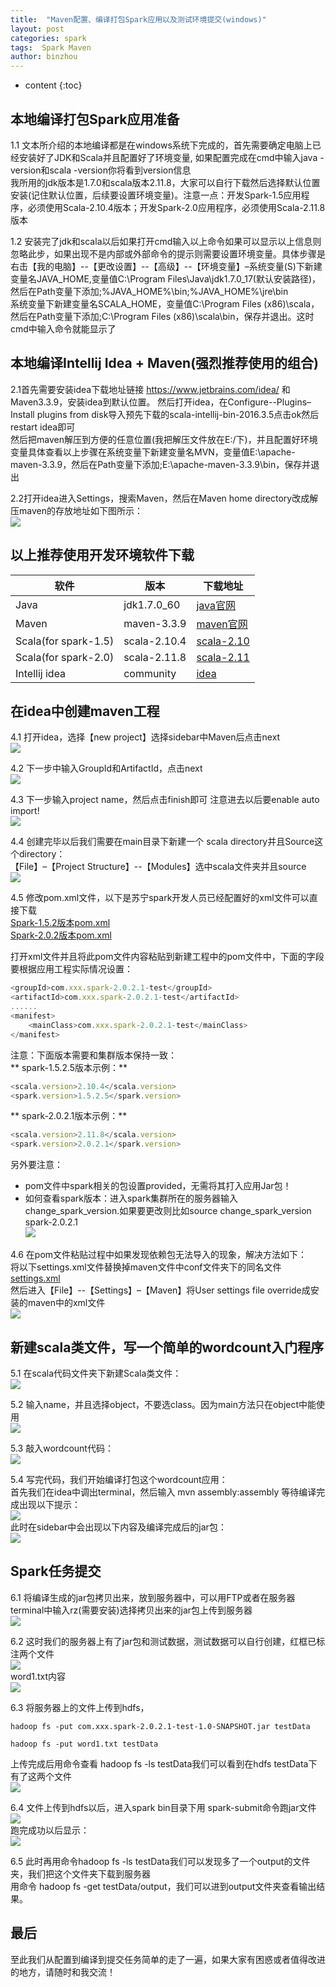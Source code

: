 ```yaml
---
title:  "Maven配置、编译打包Spark应用以及测试环境提交(windows)"
layout: post
categories: spark
tags:  Spark Maven
author: binzhou
---
```


* content
{:toc}


## 本地编译打包Spark应用准备

1.1 文本所介绍的本地编译都是在windows系统下完成的，首先需要确定电脑上已经安装好了JDK和Scala并且配置好了环境变量, 如果配置完成在cmd中输入java -version和scala -version你将看到version信息<br>
我所用的jdk版本是1.7.0和scala版本2.11.8，大家可以自行下载然后选择默认位置安装(记住默认位置，后续要设置环境变量)。注意一点：开发Spark-1.5应用程序，必须使用Scala-2.10.4版本；开发Spark-2.0应用程序，必须使用Scala-2.11.8版本

1.2 安装完了jdk和scala以后如果打开cmd输入以上命令如果可以显示以上信息则忽略此步，如果出现不是内部或外部命令的提示则需要设置环境变量。具体步骤是 右击【我的电脑】--【更改设置】--【高级】--【环境变量】–系统变量(S)下新建变量名JAVA_HOME,变量值C:\Program Files\Java\jdk1.7.0_17(默认安装路径)，然后在Path变量下添加;%JAVA_HOME%\bin;%JAVA_HOME%\jre\bin<br>
系统变量下新建变量名SCALA_HOME，变量值C:\Program Files (x86)\scala，然后在Path变量下添加;C:\Program Files (x86)\scala\bin，保存并退出。这时cmd中输入命令就能显示了

<!--more-->

## 本地编译Intellij Idea + Maven(强烈推荐使用的组合)

2.1首先需要安装idea下载地址链接 https://www.jetbrains.com/idea/ 和 Maven3.3.9，安装idea到默认位置。
然后打开idea，在Configure--Plugins–Install plugins from disk导入预先下载的scala-intellij-bin-2016.3.5点击ok然后restart idea即可<br>
然后把maven解压到方便的任意位置(我把解压文件放在E:/下)，并且配置好环境变量具体查看以上步骤在系统变量下新建变量名MVN，变量值E:\apache-maven-3.3.9，然后在Path变量下添加;E:\apache-maven-3.3.9\bin，保存并退出

2.2打开idea进入Settings，搜索Maven，然后在Maven home directory改成解压maven的存放地址如下图所示：<br>
![](https://img-blog.csdn.net/20180708095450509?watermark/2/text/aHR0cHM6Ly9ibG9nLmNzZG4ubmV0L3F1YW50YmFieQ==/font/5a6L5L2T/fontsize/400/fill/I0JBQkFCMA==/dissolve/70)

## 以上推荐使用开发环境软件下载

|软件|版本|下载地址
|--|--|--
|Java|jdk1.7.0_60|[java官网](http://www.oracle.com/technetwork/java/javase/downloads/jdk8-downloads-2133151.html)
|Maven|maven-3.3.9|[maven官网](https://maven.apache.org/download.cgi)
|Scala(for spark-1.5)|scala-2.10.4|[scala-2.10](https://www.scala-lang.org/)
|Scala(for spark-2.0)|scala-2.11.8|[scala-2.11](https://www.scala-lang.org/)
|Intellij idea|community|[idea](https://www.jetbrains.com/idea/download/)

## 在idea中创建maven工程

4.1 打开idea，选择【new project】选择sidebar中Maven后点击next<br>
![](https://img-blog.csdn.net/20180708100145145?watermark/2/text/aHR0cHM6Ly9ibG9nLmNzZG4ubmV0L3F1YW50YmFieQ==/font/5a6L5L2T/fontsize/400/fill/I0JBQkFCMA==/dissolve/70)

4.2 下一步中输入GroupId和ArtifactId，点击next<br>
![](https://img-blog.csdn.net/20180708101504970?watermark/2/text/aHR0cHM6Ly9ibG9nLmNzZG4ubmV0L3F1YW50YmFieQ==/font/5a6L5L2T/fontsize/400/fill/I0JBQkFCMA==/dissolve/70)

4.3 下一步输入project name，然后点击finish即可 注意进去以后要enable auto import!<br>
![](https://img-blog.csdn.net/20180708101535252?watermark/2/text/aHR0cHM6Ly9ibG9nLmNzZG4ubmV0L3F1YW50YmFieQ==/font/5a6L5L2T/fontsize/400/fill/I0JBQkFCMA==/dissolve/70)

4.4 创建完毕以后我们需要在main目录下新建一个 scala directory并且Source这个directory：<br>
【File】–【Project Structure】--【Modules】选中scala文件夹并且source<br>
![](https://img-blog.csdn.net/20180708101550788?watermark/2/text/aHR0cHM6Ly9ibG9nLmNzZG4ubmV0L3F1YW50YmFieQ==/font/5a6L5L2T/fontsize/400/fill/I0JBQkFCMA==/dissolve/70)

4.5 修改pom.xml文件，以下是苏宁spark开发人员已经配置好的xml文件可以直接下载<br>
[Spark-1.5.2版本pom.xml](https://github.com/binzhouchn/big_data/blob/master/spark_notes/02.spark_scala/2.maven_config/pom-1.5.2.xml)<br>
[Spark-2.0.2版本pom.xml](https://github.com/binzhouchn/big_data/blob/master/spark_notes/02.spark_scala/2.maven_config/pom-2.0.2.xml)<br>

打开xml文件并且将此pom文件内容粘贴到新建工程中的pom文件中，下面的字段要根据应用工程实际情况设置：<br>
```javascript
<groupId>com.xxx.spark-2.0.2.1-test</groupId>
<artifactId>com.xxx.spark-2.0.2.1-test</artifactId>
......
<manifest>
    <mainClass>com.xxx.spark-2.0.2.1-test</mainClass>
</manifest>
```
注意：下面版本需要和集群版本保持一致：<br>
** spark-1.5.2.5版本示例：**<br>
```javascript
<scala.version>2.10.4</scala.version>
<spark.version>1.5.2.5</spark.version>
```
** spark-2.0.2.1版本示例：**<br>
```javascript
<scala.version>2.11.8</scala.version>
<spark.version>2.0.2.1</spark.version>
```
另外要注意：<br>
 - pom文件中spark相关的包设置provided，无需将其打入应用Jar包！<br>
 - 如何查看spark版本：进入spark集群所在的服务器输入change_spark_version.如果要更改则比如source change_spark_version spark-2.0.2.1<br>
![](https://img-blog.csdn.net/20180708101855177?watermark/2/text/aHR0cHM6Ly9ibG9nLmNzZG4ubmV0L3F1YW50YmFieQ==/font/5a6L5L2T/fontsize/400/fill/I0JBQkFCMA==/dissolve/70)

4.6 在pom文件粘贴过程中如果发现依赖包无法导入的现象，解决方法如下：<br>
将以下settings.xml文件替换掉maven文件中conf文件夹下的同名文件<br>
[settings.xml](https://github.com/binzhouchn/big_data/blob/master/spark_notes/02.spark_scala/2.maven_config/settings.xml)<br>
然后进入【File】--【Settings】–【Maven】将User settings file override成安装的maven中的xml文件<br>
![](https://img-blog.csdn.net/2018070810201515?watermark/2/text/aHR0cHM6Ly9ibG9nLmNzZG4ubmV0L3F1YW50YmFieQ==/font/5a6L5L2T/fontsize/400/fill/I0JBQkFCMA==/dissolve/70)

## 新建scala类文件，写一个简单的wordcount入门程序

5.1 在scala代码文件夹下新建Scala类文件：<br>
![](https://img-blog.csdn.net/20180708102023105?watermark/2/text/aHR0cHM6Ly9ibG9nLmNzZG4ubmV0L3F1YW50YmFieQ==/font/5a6L5L2T/fontsize/400/fill/I0JBQkFCMA==/dissolve/70)

5.2 输入name，并且选择object，不要选class。因为main方法只在object中能使用<br>
![](https://img-blog.csdn.net/20180708102039963?watermark/2/text/aHR0cHM6Ly9ibG9nLmNzZG4ubmV0L3F1YW50YmFieQ==/font/5a6L5L2T/fontsize/400/fill/I0JBQkFCMA==/dissolve/70)

5.3 敲入wordcount代码：<br>
![](https://img-blog.csdn.net/20180708102057266?watermark/2/text/aHR0cHM6Ly9ibG9nLmNzZG4ubmV0L3F1YW50YmFieQ==/font/5a6L5L2T/fontsize/400/fill/I0JBQkFCMA==/dissolve/70)

5.4 写完代码，我们开始编译打包这个wordcount应用：<br>
首先我们在idea中调出terminal，然后输入 mvn assembly:assembly 等待编译完成出现以下提示：<br>
![](https://img-blog.csdn.net/20180708102106929?watermark/2/text/aHR0cHM6Ly9ibG9nLmNzZG4ubmV0L3F1YW50YmFieQ==/font/5a6L5L2T/fontsize/400/fill/I0JBQkFCMA==/dissolve/70)<br>
此时在sidebar中会出现以下内容及编译完成后的jar包：<br>
![](https://img-blog.csdn.net/20180708102120634?watermark/2/text/aHR0cHM6Ly9ibG9nLmNzZG4ubmV0L3F1YW50YmFieQ==/font/5a6L5L2T/fontsize/400/fill/I0JBQkFCMA==/dissolve/70)

## Spark任务提交

6.1 将编译生成的jar包拷贝出来，放到服务器中，可以用FTP或者在服务器terminal中输入rz(需要安装)选择拷贝出来的jar包上传到服务器<br>
![](https://img-blog.csdn.net/20180708102149865?watermark/2/text/aHR0cHM6Ly9ibG9nLmNzZG4ubmV0L3F1YW50YmFieQ==/font/5a6L5L2T/fontsize/400/fill/I0JBQkFCMA==/dissolve/70)

6.2 这时我们的服务器上有了jar包和测试数据，测试数据可以自行创建，红框已标注两个文件<br>
![](https://img-blog.csdn.net/20180708102224881?watermark/2/text/aHR0cHM6Ly9ibG9nLmNzZG4ubmV0L3F1YW50YmFieQ==/font/5a6L5L2T/fontsize/400/fill/I0JBQkFCMA==/dissolve/70)<br>
word1.txt内容<br>
![](https://img-blog.csdn.net/20180708102235824?watermark/2/text/aHR0cHM6Ly9ibG9nLmNzZG4ubmV0L3F1YW50YmFieQ==/font/5a6L5L2T/fontsize/400/fill/I0JBQkFCMA==/dissolve/70)

6.3 将服务器上的文件上传到hdfs，
```
hadoop fs -put com.xxx.spark-2.0.2.1-test-1.0-SNAPSHOT.jar testData
```
```
hadoop fs -put word1.txt testData
```
上传完成后用命令查看 hadoop fs -ls testData我们可以看到在hdfs testData下有了这两个文件<br>
![](https://img-blog.csdn.net/20180708102251508?watermark/2/text/aHR0cHM6Ly9ibG9nLmNzZG4ubmV0L3F1YW50YmFieQ==/font/5a6L5L2T/fontsize/400/fill/I0JBQkFCMA==/dissolve/70)

6.4 文件上传到hdfs以后，进入spark bin目录下用 spark-submit命令跑jar文件<br>
![](https://img-blog.csdn.net/2018070810233092?watermark/2/text/aHR0cHM6Ly9ibG9nLmNzZG4ubmV0L3F1YW50YmFieQ==/font/5a6L5L2T/fontsize/400/fill/I0JBQkFCMA==/dissolve/70)<br>
跑完成功以后显示：<br>
![](https://img-blog.csdn.net/2018070810231690?watermark/2/text/aHR0cHM6Ly9ibG9nLmNzZG4ubmV0L3F1YW50YmFieQ==/font/5a6L5L2T/fontsize/400/fill/I0JBQkFCMA==/dissolve/70)

6.5 此时再用命令hadoop fs -ls testData我们可以发现多了一个output的文件夹，我们把这个文件夹下载到服务器<br>
 用命令 hadoop fs -get testData/output，我们可以进到output文件夹查看输出结果。

## 最后

至此我们从配置到编译到提交任务简单的走了一遍，如果大家有困惑或者值得改进的地方，请随时和我交流！


